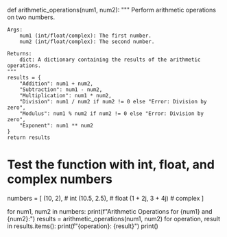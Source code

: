 def arithmetic_operations(num1, num2):
    """
    Perform arithmetic operations on two numbers.

    Args:
        num1 (int/float/complex): The first number.
        num2 (int/float/complex): The second number.

    Returns:
        dict: A dictionary containing the results of the arithmetic operations.
    """
    results = {
        "Addition": num1 + num2,
        "Subtraction": num1 - num2,
        "Multiplication": num1 * num2,
        "Division": num1 / num2 if num2 != 0 else "Error: Division by zero",
        "Modulus": num1 % num2 if num2 != 0 else "Error: Division by zero",
        "Exponent": num1 ** num2
    }
    return results

# Test the function with int, float, and complex numbers
numbers = [
    (10, 2),  # int
    (10.5, 2.5),  # float
    (1 + 2j, 3 + 4j)  # complex
]

for num1, num2 in numbers:
    print(f"Arithmetic Operations for {num1} and {num2}:")
    results = arithmetic_operations(num1, num2)
    for operation, result in results.items():
        print(f"{operation}: {result}")
    print()
